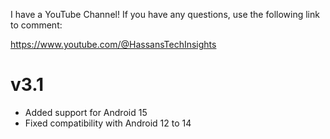 I have a YouTube Channel!
If you have any questions, use the following link to comment:

https://www.youtube.com/@HassansTechInsights

# v3.1
- Added support for Android 15
- Fixed compatibility with Android 12 to 14
